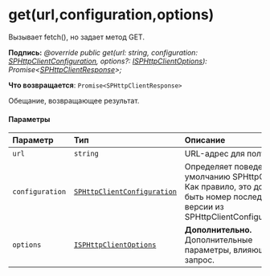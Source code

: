 # <a name="geturlconfigurationoptions"></a>get(url,configuration,options)




Вызывает fetch(), но задает метод GET.

**Подпись:** _@override public get(url: string, configuration: [SPHttpClientConfiguration](../sp-http/sphttpclientconfiguration.md), options?: [ISPHttpClientOptions](../sp-http/isphttpclientoptions.md)): Promise<[SPHttpClientResponse](../sp-http/sphttpclientresponse.md)>;_

**Что возвращается**: `Promise<SPHttpClientResponse>`



Обещание, возвращающее результат.

#### <a name="parameters"></a>Параметры


| Параметр    | Тип    | Описание |
|:-------------|:---------------|:------------|
| `url`    | `string` | URL-адрес для получения. |
| `configuration`    | [`SPHttpClientConfiguration`](../sp-http/sphttpclientconfiguration.md) | Определяет поведение по умолчанию SPHttpClient. Как правило, это должен быть номер последней версии из SPHttpClientConfigurations. |
| `options`    | [`ISPHttpClientOptions`](../sp-http/isphttpclientoptions.md) | __Дополнительно.__ Дополнительные параметры, влияющие на запрос. |


